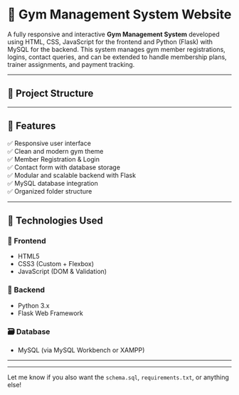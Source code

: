 # 💪 Gym Management System Website

A fully responsive and interactive **Gym Management System** developed using HTML, CSS, JavaScript for the frontend and Python (Flask) with MySQL for the backend. This system manages gym member registrations, logins, contact queries, and can be extended to handle membership plans, trainer assignments, and payment tracking.

---

## 📁 Project Structure

---

## 🚀 Features

✅ Responsive user interface  
✅ Clean and modern gym theme  
✅ Member Registration & Login  
✅ Contact form with database storage  
✅ Modular and scalable backend with Flask  
✅ MySQL database integration  
✅ Organized folder structure

---

## 🔧 Technologies Used

### 🎨 Frontend
- HTML5
- CSS3 (Custom + Flexbox)
- JavaScript (DOM & Validation)

### 🧠 Backend
- Python 3.x
- Flask Web Framework

### 🗃️ Database
- MySQL (via MySQL Workbench or XAMPP)

---


---

Let me know if you also want the `schema.sql`, `requirements.txt`, or anything else!


